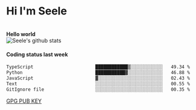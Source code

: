 <h1>Hi I'm Seele</h1>
<br>
<b> Hello world</b>
<br>
<img src="https://github-readme-stats-eight-jade.vercel.app/api?username=Seele0oO&show_icons=true&icon_color=0366d6&bg_color=ffffff&hide_title=true&hide=contribs&include_all_commits=true" alt="Seele's github stats"/>
<br>

<h4>Coding status last week </h4>

<!--START_SECTION:waka-->

```txt
TypeScript                       ████████████▒░░░░░░░░░░░░   49.34 %
Python                           ███████████▓░░░░░░░░░░░░░   46.88 %
JavaScript                       ▓░░░░░░░░░░░░░░░░░░░░░░░░   02.43 %
Text                             ░░░░░░░░░░░░░░░░░░░░░░░░░   00.55 %
GitIgnore file                   ░░░░░░░░░░░░░░░░░░░░░░░░░   00.35 %
```

<!--END_SECTION:waka-->



[GPG PUB KEY](https://keys.openpgp.org/vks/v1/by-fingerprint/3FCE91BF5B9666B55B67213C4C57B7824A5B6680)

